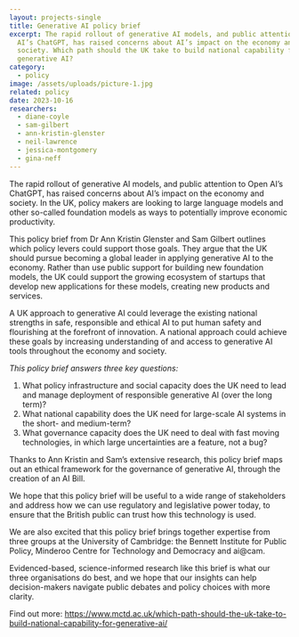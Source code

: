 ```yaml
---
layout: projects-single
title: Generative AI policy brief
excerpt: The rapid rollout of generative AI models, and public attention to Open
  AI’s ChatGPT, has raised concerns about AI’s impact on the economy and
  society. Which path should the UK take to build national capability for
  generative AI?
category:
  - policy
image: /assets/uploads/picture-1.jpg
related: policy
date: 2023-10-16
researchers:
  - diane-coyle
  - sam-gilbert
  - ann-kristin-glenster
  - neil-lawrence
  - jessica-montgomery
  - gina-neff
---
```

The rapid rollout of generative AI models, and public attention to Open AI’s ChatGPT, has raised concerns about AI’s impact on the economy and society. In the UK, policy makers are looking to large language models and other so-called foundation models as ways to potentially improve economic productivity.

This policy brief from Dr Ann Kristin Glenster and Sam Gilbert outlines which policy levers could support those goals. They argue that the UK should pursue becoming a global leader in applying generative AI to the economy. Rather than use public support for building new foundation models, the UK could support the growing ecosystem of startups that develop new applications for these models, creating new products and services.

A UK approach to generative AI could leverage the existing national strengths in safe, responsible and ethical AI to put human safety and flourishing at the forefront of innovation. A national approach could achieve these goals by increasing understanding of and access to generative AI tools throughout the economy and society.

*This policy brief answers three key questions:*

1. What policy infrastructure and social capacity does the UK need to lead and manage deployment of responsible generative AI (over the long term)?
2. What national capability does the UK need for large-scale AI systems in the short- and medium-term?
3. What governance capacity does the UK need to deal with fast moving technologies, in which large uncertainties are a feature, not a bug?

Thanks to Ann Kristin and Sam’s extensive research, this policy brief maps out an ethical framework for the governance of generative AI, through the creation of an AI Bill.

We hope that this policy brief will be useful to a wide range of stakeholders and address how we can use regulatory and legislative power today, to ensure that the British public can trust how this technology is used.

We are also excited that this policy brief brings together expertise from three groups at the University of Cambridge: the Bennett Institute for Public Policy, Minderoo Centre for Technology and Democracy and ai@cam.

Evidenced-based, science-informed research like this brief is what our three organisations do best, and we hope that our insights can help decision-makers navigate public debates and policy choices with more clarity.

Find out more: <https://www.mctd.ac.uk/which-path-should-the-uk-take-to-build-national-capability-for-generative-ai/>
